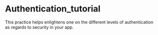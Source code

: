 # Authentication_tutorial
This practice helps enlightens one on the different levels of authentication as regards to security in your app.

